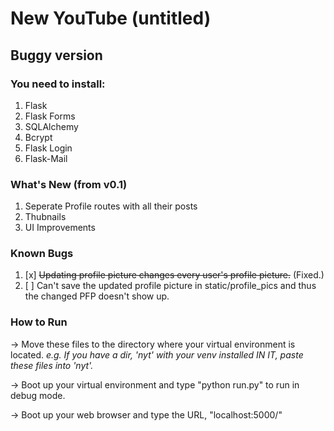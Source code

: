 # New YouTube (untitled)

## Buggy version
### You need to install:
1. Flask 
2. Flask Forms 
3. SQLAlchemy 
4. Bcrypt 
5. Flask Login 
6. Flask-Mail

### What's New (from v0.1)
1. Seperate Profile routes with all their posts
2. Thubnails
3. UI Improvements

### Known Bugs
1. [x] ~~Updating profile picture changes every user's profile picture.~~ (Fixed.)
2. [ ] Can't save the updated profile picture in static/profile_pics and thus the changed PFP doesn't show up.

### How to Run
-> Move these files to the directory where your virtual environment is located.
        *e.g. If you have a dir, 'nyt' with your venv installed IN IT, paste these files into 'nyt'.*
  
-> Boot up your virtual environment and type "python run.py" to run in debug mode.

-> Boot up your web browser and type the URL, "localhost:5000/"

